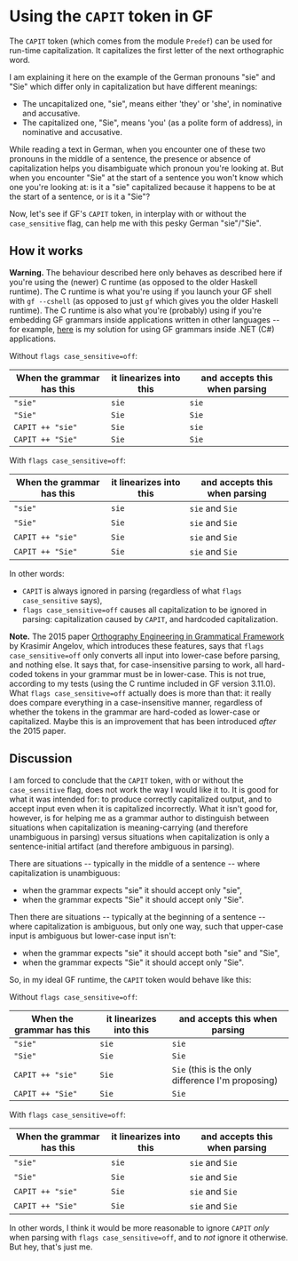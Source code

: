 # Using the `CAPIT` token in GF

The `CAPIT` token (which comes from the module `Predef`) can be used for run-time capitalization.
It capitalizes the first letter of the next orthographic word.

I am explaining it here on the example of the German pronouns "sie" and "Sie" which differ only in capitalization
but have different meanings:

- The uncapitalized one, "sie", means either 'they' or 'she', in nominative and accusative.
- The capitalized one, "Sie", means 'you' (as a polite form of address), in nominative and accusative.

While reading a text in German, when you encounter one of these two pronouns in the middle of a sentence,
the presence or absence of capitalization helps you disambiguate which pronoun you're looking at. 
But when you encounter "Sie" at the start of a sentence you won't know which one you're looking at:
is it a "sie" capitalized because it happens to be at the start of a sentence, or is it a "Sie"?

Now, let's see if GF's `CAPIT` token, in interplay with or without the `case_sensitive` flag, can help me 
with this pesky German "sie"/"Sie".

## How it works

**Warning.** The behaviour described here only behaves as described here if you're using the (newer) C runtime (as opposed to the older Haskell runtime). The C runtime is what you're using if you launch your GF shell with `gf --cshell` (as opposed to just `gf` which gives you the older Haskell runtime). The C runtime is also what you're (probably) using if you're embedding GF grammars inside applications written in other languages -- for example, [here](https://github.com/michmech/pgfsharp) is my solution for using GF grammars inside .NET (C#) applications.

Without `flags case_sensitive=off`:

| When the grammar has this | it linearizes into this | and accepts this when parsing |
|---------------------------|-------------------------|-------------------------------|
| `"sie"`                   | `sie`                   | `sie`                         |
| `"Sie"`                   | `Sie`                   | `Sie`                         |
| `CAPIT ++ "sie"`          | `Sie`                   | `sie`                         |
| `CAPIT ++ "Sie"`          | `Sie`                   | `Sie`                         |

With `flags case_sensitive=off`:

| When the grammar has this | it linearizes into this | and accepts this when parsing |
|---------------------------|-------------------------|-------------------------------|
| `"sie"`                   | `sie`                   | `sie` and `Sie`               |
| `"Sie"`                   | `Sie`                   | `sie` and `Sie`               |
| `CAPIT ++ "sie"`          | `Sie`                   | `sie` and `Sie`               |
| `CAPIT ++ "Sie"`          | `Sie`                   | `sie` and `Sie`               |

In other words:
- `CAPIT` is always ignored in parsing (regardless of what `flags case_sensitive` says),
- `flags case_sensitive=off` causes all capitalization to be ignored in parsing: capitalization caused by `CAPIT`, and hardcoded capitalization.

**Note.** The 2015 paper [Orthography Engineering in Grammatical Framework](https://aclanthology.org/W15-3305.pdf) by Krasimir Angelov, which introduces these features, says that `flags case_sensitive=off` only converts all input into lower-case before parsing, and nothing else. It says that, for case-insensitive parsing to work, all hard-coded tokens in your grammar must be in lower-case. This is not true, according to my tests (using the C runtime included in GF version 3.11.0). What `flags case_sensitive=off` actually does is more than that: it really does compare everything in a case-insensitive manner, regardless of whether the tokens in the grammar are hard-coded as lower-case or capitalized. Maybe this is an improvement that has been introduced *after* the 2015 paper.

## Discussion

I am forced to conclude that the `CAPIT` token, with or without the `case_sensitive` flag, does not work the way
I would like it to. It is good for what it was intended for: to produce correctly capitalized output, and to accept
input even when it is capitalized incorrectly. What it isn't good for, however, is for helping me as a grammar author to distinguish between situations when capitalization is meaning-carrying (and therefore unambiguous in parsing) versus situations when capitalization is only a sentence-initial artifact (and therefore ambiguous in parsing).

There are situations -- typically in the middle of a sentence -- where capitalization is unambiguous:
- when the grammar expects "sie" it should accept only "sie",
- when the grammar expects "Sie" it should accept only "Sie".

Then there are situations -- typically at the beginning of a sentence -- where capitalization is ambiguous,
but only one way, such that upper-case input is ambiguous but lower-case input isn't:
- when the grammar expects "sie" it should accept both "sie" and "Sie",
- when the grammar expects "Sie" it should accept only "Sie".

So, in my ideal GF runtime, the `CAPIT` token would behave like this:

Without `flags case_sensitive=off`:

| When the grammar has this | it linearizes into this | and accepts this when parsing |
|---------------------------|-------------------------|-------------------------------|
| `"sie"`                   | `sie`                   | `sie`                         |
| `"Sie"`                   | `Sie`                   | `Sie`                         |
| `CAPIT ++ "sie"`          | `Sie`                   | `Sie` (this is the only difference I'm proposing) |
| `CAPIT ++ "Sie"`          | `Sie`                   | `Sie`                         |

With `flags case_sensitive=off`:

| When the grammar has this | it linearizes into this | and accepts this when parsing |
|---------------------------|-------------------------|-------------------------------|
| `"sie"`                   | `sie`                   | `sie` and `Sie`               |
| `"Sie"`                   | `Sie`                   | `sie` and `Sie`               |
| `CAPIT ++ "sie"`          | `Sie`                   | `sie` and `Sie`               |
| `CAPIT ++ "Sie"`          | `Sie`                   | `sie` and `Sie`               |

In other words, I think it would be more reasonable to ignore `CAPIT` 
*only* when parsing with `flags case_sensitive=off`, and to *not* ignore it otherwise.
But hey, that's just me.

